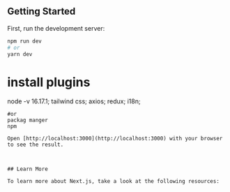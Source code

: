 
## Getting Started

First, run the development server:
```bash
npm run dev
# or
yarn dev
```
# install plugins
node -v 16.17.1;
tailwind css;
axios;
redux;
i18n;
```
#or
packag manger
npm 

Open [http://localhost:3000](http://localhost:3000) with your browser to see the result.



## Learn More

To learn more about Next.js, take a look at the following resources:

